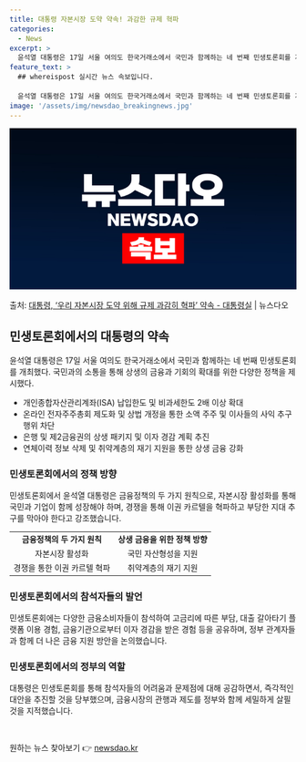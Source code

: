 ```yaml
---
title: 대통령 자본시장 도약 약속! 과감한 규제 혁파
categories:
  - News
excerpt: >
  윤석열 대통령은 17일 서울 여의도 한국거래소에서 국민과 함께하는 네 번째 민생토론회를 개최했다. 대통령은 …
feature_text: >
  ## whereispost 실시간 뉴스 속보입니다.

  윤석열 대통령은 17일 서울 여의도 한국거래소에서 국민과 함께하는 네 번째 민생토론회를 개최했다. 대통령은 …
image: '/assets/img/newsdao_breakingnews.jpg'
---
```


![뉴스다오 속보](/assets/img/newsdao_breakingnews.jpg)

<p>출처: <a href="https://newsdao.kr/3014" rel="dofollow">대통령, ‘우리 자본시장 도약 위해 규제 과감히 혁파’ 약속 - 대통령실</a> | 뉴스다오</p>

<h2 data-ke-size="size26">민생토론회에서의 대통령의 약속</h2>

<p data-ke-size="size16">윤석열 대통령은 17일 서울 여의도 한국거래소에서 국민과 함께하는 네 번째 민생토론회를 개최했다. 국민과의 소통을 통해 상생의 금융과 기회의 확대를 위한 다양한 정책을 제시했다. </p>

<ul>
  <li>개인종합자산관리계좌(ISA) 납입한도 및 비과세한도 2배 이상 확대</li>
  <li>온라인 전자주주총회 제도화 및 상법 개정을 통한 소액 주주 및 이사들의 사익 추구행위 차단</li>
  <li>은행 및 제2금융권의 상생 패키지 및 이자 경감 계획 추진</li>
  <li>연체이력 정보 삭제 및 취약계층의 재기 지원을 통한 상생 금융 강화</li>
</ul>

<h3>민생토론회에서의 정책 방향</h3>

<p data-ke-size="size16">민생토론회에서 윤석열 대통령은 금융정책의 두 가지 원칙으로, 자본시장 활성화를 통해 국민과 기업이 함께 성장해야 하며, 경쟁을 통해 이권 카르텔을 혁파하고 부당한 지대 추구를 막아야 한다고 강조했습니다.</p>

<table>
  <tr>
    <td style="text-align: center; height: 17px;"><b>금융정책의 두 가지 원칙</b></td>
    <td style="text-align: center; height: 17px;"><b>상생 금융을 위한 정책 방향</b></td>
  </tr>
  <tr>
    <td style="text-align: center; height: 17px;">자본시장 활성화</td>
    <td style="text-align: center; height: 17px;">국민 자산형성을 지원</td>
  </tr>
  <tr>
    <td style="text-align: center; height: 17px;">경쟁을 통한 이권 카르텔 혁파</td>
    <td style="text-align: center; height: 17px;">취약계층의 재기 지원</td>
  </tr>
</table>

<h3>민생토론회에서의 참석자들의 발언</h3>

<p data-ke-size="size16">민생토론회에는 다양한 금융소비자들이 참석하여 고금리에 따른 부담, 대출 갈아타기 플랫폼 이용 경험, 금융기관으로부터 이자 경감을 받은 경험 등을 공유하며, 정부 관계자들과 함께 더 나은 금융 지원 방안을 논의했습니다.</p>

<h3>민생토론회에서의 정부의 역할</h3>

<p data-ke-size="size16">대통령은 민생토론회를 통해 참석자들의 어려움과 문제점에 대해 공감하면서, 즉각적인 대안을 추진할 것을 당부했으며, 금융시장의 관행과 제도를 정부와 함께 세밀하게 살필 것을 지적했습니다.</p>

<p data-ke-size="size16">&nbsp;</p> 

원하는 뉴스 찾아보기 👉 <a href="https://newsdao.kr" rel="dofollow">newsdao.kr</a>



